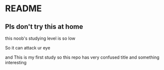 # README

## Pls don't try this at home

this noob's studying level is so low

So it can attack ur eye

and This is my first study so this repo has very confused title and something interesting
